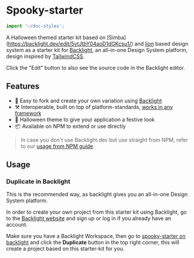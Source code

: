 # Spooky-starter

```js script
import '~/doc-styles';
```

A Halloween themed starter kit based on [Simba] (https://backlight.dev/edit/5vtJtbY04aoD1dGKcsu1/) and [lion](https://lion-web.netlify.app/) based design system as a starter kit
for [Backlight](https://backlight.dev/), an all-in-one Design System platform,
design inspired by [TailwindCSS](https://tailwindcss.com/).

Click the "Edit" button to also see the source code in the Backlight editor.

## Features

- 🍴 Easy to fork and create your own variation using [Backlight](https://backlight.dev/)
- ⚒️ Interoperable, built on top of platform-standards, [works in any framework](https://custom-elements-everywhere.com/)
- 🎃 Halloween theme to give your application a festive look
- 📦 Available on NPM to extend or use directly

> In case you don't use Backlight.dev but use straight from NPM, refer to our [usage from NPM guide](https://github.com/divriots/starter-simba/blob/main/UsingNPM.md).

## Usage

### Duplicate in Backlight

This is the recommended way, as backlight gives you an all-in-one Design System platform.

In order to create your own project from this starter kit using Backlight, go to the [Backlight website](https://backlight.dev/) and sign up or log in if you already have an account.

Make sure you have a Backlight Workspace, then go to [spooky-starter on backlight](https://backlight.dev/edit/qGNKrpV0MN3VHs07aYS6/) and click the **Duplicate** button in the top right corner, this will create a project based on this starter-kit for you.
